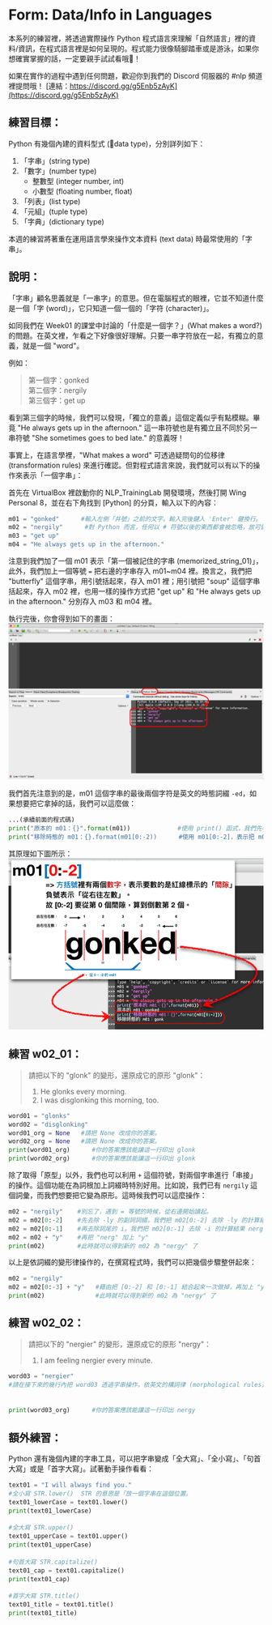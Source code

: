 # Form: Data/Info in Languages
本系列的練習裡，將透過實際操作 Python 程式語言來理解「自然語言」裡的資料/資訊，在程式語言裡是如何呈現的。程式能力很像騎腳踏車或是游泳，如果你想確實掌握的話，一定要親手試試看哦！

如果在實作的過程中遇到任何問題，歡迎你到我們的 Discord 伺服器的 #nlp 頻道裡提問哦！
[連結：https://discord.gg/g5Enb5zAyK](https://discord.gg/g5Enb5zAyK)

## 練習目標：
Python 有幾個內建的資料型式 (data type)，分別詳列如下：
1. 「字串」(string type)
2. 「數字」(number type)
	- 整數型 (integer number, int)
	- 小數型 (floating number, float)
3. 「列表」(list type)
4. 「元組」(tuple type)
5. 「字典」(dictionary type)

本週的練習將著重在運用語言學來操作文本資料 (text data) 時最常使用的「字串」。

## 說明：
「字串」顧名思義就是「一串字」的意思。但在電腦程式的眼裡，它並不知道什麼是一個「字 (word)」，它只知道一個一個的「字符 (character)」。

如同我們在 Week01 的課堂中討論的「什麼是一個字？」(What makes a word?) 的問題。在英文裡，乍看之下好像很好理解。只要一串字符放在一起，有獨立的意義，就是一個 "word"。

例如：
> 第一個字：gonked  
> 第二個字：nergily  
> 第三個字：get up  

看到第三個字的時候，我們可以發現，「獨立的意義」這個定義似乎有點模糊。畢竟 "He always gets up in the afternoon." 這一串符號也是有獨立且不同於另一串符號 "She sometimes goes to bed late." 的意義呀！

事實上，在語言學裡，"What makes a word" 可透過疑問句的位移律 (transformation rules) 來進行確認。但對程式語言來說，我們就可以有以下的操作來表示「一個字串」：

首先在 VirtualBox 裡啟動你的 NLP_TrainingLab 開發環境，然後打開 Wing Personal 8，並在右下角找到 [Python] 的分頁，輸入以下的內容：

```python
m01 = "gonked"      #輸入左側「井號」之前的文字。輸入完後鍵入 'Enter' 鍵換行。  
m02 = "nergily"      #對 Python 而言，任何以 # 符號以後的東西都會被忽略，故可做為註解說明文字使用。
m03 = "get up"  
m04 = "He always gets up in the afternoon."    
```
 
注意到我們加了一個 m01 表示「第一個被記住的字串 (memorized_string_01)」，此外，我們加上一個等號 `=` 把右邊的字串存入 m01~m04 裡。換言之，我們把 "butterfly" 這個字串，用引號括起來，存入 m01 裡；用引號把 "soup" 這個字串括起來，存入 m02 裡，也用一樣的操作方式把 "get up" 和 "He always gets up in the afternoon." 分別存入 m03 和 m04 裡。

執行完後，你會得到如下的畫面：
![](./media/week02_01.png)

我們首先注意到的是，m01 這個字串的最後兩個字符是英文的時態詞綴 `-ed`，如果想要把它拿掉的話，我們可以這麼做：

```python
...(承續前面的程式碼)
print("原本的 m01：{}".format(m01))             #使用 print() 函式，我們先看看 m01 是什麼樣子
print("移除時態的 m01：{}.format(m01[0:-2))      #使用 m01[0:-2]，表示把 m01 的內容從第 0 個間隙位置一路算到「到數第二個間隙位置」
```

其原理如下圖所示：
![](./media/week02_02.png)

## 練習 w02_01：
> 請把以下的 "glonk" 的變形，還原成它的原形 "glonk"：  
> 1. He glonks every morning.  
> 2. I was disglonking this morning, too.

```python
word01 = "glonks"
word02 = "disglonking"
word01_org = None   #請把 None 改成你的答案。
word02_org = None   #請把 None 改成你的答案。
print(word01_org)      #你的答案應該能讓這一行印出 glonk
print(word02_org)      #你的答案應該能讓這一行印出 glonk
```
除了取得「原型」以外，我們也可以利用 `+` 這個符號，對兩個字串進行「串接」的操作。這個功能在為詞根加上詞綴時特別好用。比如說，我們已有 `nergily` 這個詞彙，而我們想要把它變為原形。這時候我們可以這麼操作：

```python
m02 = "nergily"    #別忘了，遇到 = 等號的時候，從右邊開始讀起。
m02 = m02[0:-2]    #先去除 -ly 的副詞詞綴。我們把 m02[0:-2] 去除 -ly 的計算結果 nergi 再度命名為 m02
m02 = m02[0:-1]    #再去除詞尾的 i。我們把 m02[0:-1] 去除 -i 的計算結果 nerg 再度命名為 m02
m02 = m02 + "y"    #再把 "nerg" 加上 "y" 
print(m02)         #此時就可以得到新的 m02 為 "nergy" 了
```

以上是依詞綴的變形律操作的，在撰寫程式時，我們可以把幾個步驟整併起來：

```python
m02 = "nergily"
m02 = m02[0:-3] + "y"   #藉由把 [0:-2] 和 [0:-1] 結合起來一次做掉，再加上 "y" 的操作
print(m02)              #此時就可以得到新的 m02 為 "nergy" 了
```
## 練習 w02_02：
> 請把以下的 "nergier" 的變形，還原成它的原形 "nergy"：  
> 1. I am feeling nergier every minute.

```python
word03 = "nergier"
#請在接下來的幾行內把 word03 透過字串操作，依英文的構詞律 (morphological rules) 改成 nergy。


print(word03_org)      #你的答案應該能讓這一行印出 nergy
```

## 額外練習：
Python 還有幾個內建的字串工具，可以把字串變成「全大寫」、「全小寫」、「句首大寫」或是「首字大寫」。試著動手操作看看：

```python
text01 = "I will always find you."
#全小寫 STR.lower()  STR 的意思是「放一個字串在這個位置。
text01_lowerCase = text01.lower()
print(text01_lowerCase)

#全大寫 STR.upper()
text01_upperCase = text01.upper()
print(text01_upperCase)

#句首大寫 STR.capitalize()
text01_cap = text01.capitalize()
print(text01_cap)

#首字大寫 STR.title()
text01_title = text01.title()
print(text01_title)
```

